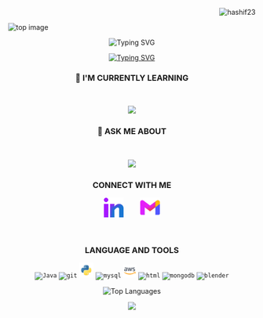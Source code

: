 <p align="right"> <img src="https://komarev.com/ghpvc/?username=hashif23&label=Profile%20views&color=0e75b6&style=flat" alt="hashif23" /> </p>

![top image](https://github.com/user-attachments/assets/c56e4e3a-0e41-4891-a51d-c7b5150301db)
<p align="center">
<img src="https://readme-typing-svg.herokuapp.com?font=Parisienne&size=45&duration=15&pause=250&multiline=true&width=500&height=80&lines=Hi%2C+I'm+Mohamed+Hashif" alt="Typing SVG" /></p>


<p align = "center">
<a href="https://git.io/typing-svg"><img src="https://readme-typing-svg.herokuapp.com?font=Parisienne&size=45&duration=2&pause=10&background=0DFFDE00&vCenter=true&multiline=true&repeat=false&width=500&height=130&lines=Experience+is+simply+the+name;%E2%80%8E+%E2%80%8E+%E2%80%8E+%E2%80%8E+%E2%80%8E+%E2%80%8E+%E2%80%8Ewe+give+our+mistakes." alt="Typing SVG" /></a></p>


<h3 align="center">
🌱  I'M CURRENTLY LEARNING    </h3><br><p align="center"><img src="https://readme-typing-svg.demolab.com?font=Parisienne&weight=400&size=30&letterSpacing=4px&duration=2000&pause=1500&color=36BCF7FF&center=true&width=435&lines=Pentesting;Quantum+Computing"/p>

<h3 align="center">
💬  ASK ME ABOUT     </h3><br><p align="center"><img src="https://readme-typing-svg.demolab.com?font=Parisienne&weight=400&size=30&letterSpacing=4px&duration=2000&pause=1500&color=36BCF7FF&center=true&width=435&lines=Ethical+Hacking;Quantum+Key+Distribution"/p>

<h3 align="center">CONNECT WITH ME</h3>
<p align="center">
<a href="https://www.linkedin.com/in/hashif-h/" target="blank"><img align="center" src="https://raw.githubusercontent.com/psyclox/psyclox-assets/main/doc/linked-in-logo.png" alt="https://www.linkedin.com/in/hashif-h/" height="40" width="40" /></a> ㅤㅤ
<a href="mailto:mohdhashif23@gmail.com" target="blank"><img align="center" src="https://raw.githubusercontent.com/psyclox/psyclox-assets/main/doc/gmail%20zz.png" alt="mailto:mohdhashif23@gmail.com" height="40" width="40" /></a></p>
ㅤ
<h3 align="center">LANGUAGE AND TOOLS</h3>
<p align = "center"><code><img height="27" src="https://github.com/user-attachments/assets/fba2cd45-a242-429e-9c4f-5d2713587917" alt="Java"></code>
<code><img height="27" src="https://github.com/user-attachments/assets/709ea96d-c722-4552-a4f8-88fdc9ed6d5c" alt="git"></code>
<code><img height="30" src="https://raw.githubusercontent.com/github/explore/80688e429a7d4ef2fca1e82350fe8e3517d3494d/topics/python/python.png" alt="python"></code>
<code><img height="27" src="https://github.com/user-attachments/assets/75ffea85-cc58-4579-982e-5404711aba66" alt="mysql"></code>
<code><img height="27" src="https://raw.githubusercontent.com/github/explore/80688e429a7d4ef2fca1e82350fe8e3517d3494d/topics/aws/aws.png" alt="aws"></code>
<code><img height="27" src="https://github.com/user-attachments/assets/61f10188-5cd6-4d05-97d4-d573e042d4e9" alt="html"></code>
<code><img height="27" src="https://encrypted-tbn0.gstatic.com/images?q=tbn%3AANd9GcSTTzPAw-55ssm1Im594xYZ9eRQu2JylrkYLg&usqp=CAU" alt="mongodb"></code>
<code><img height="27" src="https://github.com/user-attachments/assets/8c51616d-6cb2-450a-aae1-6bf570dc962e" alt="blender"></code>
</p>

<p align="center">
<img src="https://github-readme-stats.vercel.app/api/top-langs/?username=Hashif23&theme=react&hide_border=true&include_all_commits=true&count_private=false&layout=pie" alt="Top Languages"></p>

<p align="center">
   <img src='https://github.com/user-attachments/assets/0c4cb802-5259-4b09-be2a-e6c471012e2f' width='200'>
</p>

